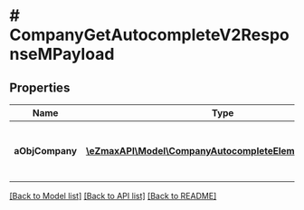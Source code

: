 # # CompanyGetAutocompleteV2ResponseMPayload

## Properties

Name | Type | Description | Notes
------------ | ------------- | ------------- | -------------
**aObjCompany** | [**\eZmaxAPI\Model\CompanyAutocompleteElementResponse[]**](CompanyAutocompleteElementResponse.md) | An array of Company autocomplete element response. | [optional]

[[Back to Model list]](../../README.md#models) [[Back to API list]](../../README.md#endpoints) [[Back to README]](../../README.md)
